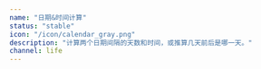 ```yaml
---
name: "日期&时间计算"
status: "stable"
icon: "/icon/calendar_gray.png"
description: "计算两个日期间隔的天数和时间，或推算几天前后是哪一天。"
channel: life
---
```


